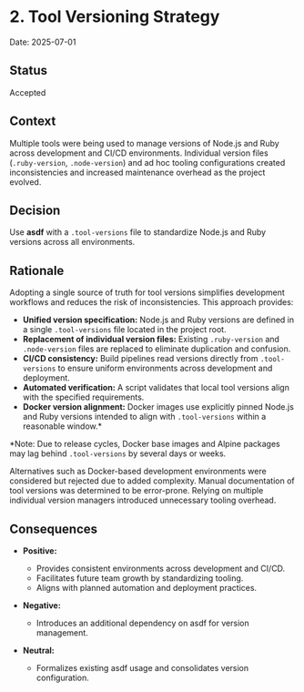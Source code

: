 # 2. Tool Versioning Strategy

Date: 2025-07-01

## Status

Accepted

## Context

Multiple tools were being used to manage versions of Node.js and Ruby across development and CI/CD environments. Individual version files (`.ruby-version`, `.node-version`) and ad hoc tooling configurations created inconsistencies and increased maintenance overhead as the project evolved.

## Decision

Use **asdf** with a `.tool-versions` file to standardize Node.js and Ruby versions across all environments.

## Rationale

Adopting a single source of truth for tool versions simplifies development workflows and reduces the risk of inconsistencies. This approach provides:

- **Unified version specification:** Node.js and Ruby versions are defined in a single `.tool-versions` file located in the project root.
- **Replacement of individual version files:** Existing `.ruby-version` and `.node-version` files are replaced to eliminate duplication and confusion.
- **CI/CD consistency:** Build pipelines read versions directly from `.tool-versions` to ensure uniform environments across development and deployment.
- **Automated verification:** A script validates that local tool versions align with the specified requirements.
- **Docker version alignment:** Docker images use explicitly pinned Node.js and Ruby versions intended to align with `.tool-versions` within a reasonable window.\*

\*Note: Due to release cycles, Docker base images and Alpine packages may lag behind `.tool-versions` by several days or weeks.

Alternatives such as Docker-based development environments were considered but rejected due to added complexity. Manual documentation of tool versions was determined to be error-prone. Relying on multiple individual version managers introduced unnecessary tooling overhead.

## Consequences

- **Positive:**

  - Provides consistent environments across development and CI/CD.
  - Facilitates future team growth by standardizing tooling.
  - Aligns with planned automation and deployment practices.

- **Negative:**

  - Introduces an additional dependency on asdf for version management.

- **Neutral:**

  - Formalizes existing asdf usage and consolidates version configuration.
